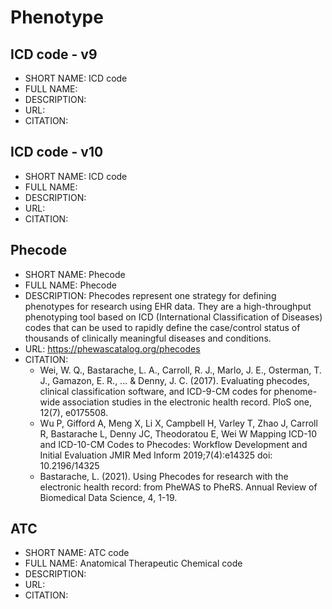 # Phenotype

## ICD code - v9
- SHORT NAME: ICD code
- FULL NAME:
- DESCRIPTION:
- URL:
- CITATION:

## ICD code - v10
- SHORT NAME: ICD code
- FULL NAME:
- DESCRIPTION:
- URL:
- CITATION:

## Phecode
- SHORT NAME: Phecode
- FULL NAME: Phecode
- DESCRIPTION: Phecodes represent one strategy for defining phenotypes for research using EHR data. They are a high-throughput phenotyping tool based on ICD (International Classification of Diseases) codes that can be used to rapidly define the case/control status of thousands of clinically meaningful diseases and conditions.
- URL: https://phewascatalog.org/phecodes
- CITATION:
  - Wei, W. Q., Bastarache, L. A., Carroll, R. J., Marlo, J. E., Osterman, T. J., Gamazon, E. R., ... & Denny, J. C. (2017). Evaluating phecodes, clinical classification software, and ICD-9-CM codes for phenome-wide association studies in the electronic health record. PloS one, 12(7), e0175508.
  - Wu P, Gifford A, Meng X, Li X, Campbell H, Varley T, Zhao J, Carroll R, Bastarache L, Denny JC, Theodoratou E, Wei W Mapping ICD-10 and ICD-10-CM Codes to Phecodes: Workflow Development and Initial Evaluation JMIR Med Inform 2019;7(4):e14325 doi: 10.2196/14325
  - Bastarache, L. (2021). Using Phecodes for research with the electronic health record: from PheWAS to PheRS. Annual Review of Biomedical Data Science, 4, 1-19.

## ATC
- SHORT NAME: ATC code
- FULL NAME: Anatomical Therapeutic Chemical code
- DESCRIPTION:
- URL:
- CITATION:

